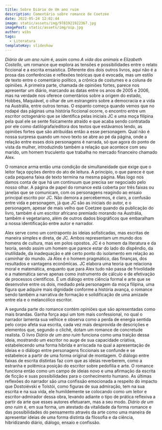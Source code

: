 ```yaml
---
title: Sobre Diário de Um ano ruim
description: Comentário sobre romance de Coetzee
date: 2022-05-24 12:02:44
image: static/assets/img/9781921922367.jpg
imagePost: static/assets/img/oip.jpg
author: wibs
tags:
  - Literatura
templateKey: slideshow
---
```

*Diário de um ano ruim* é, assim como *A vida dos animais* e *Elizabeth Costello*, um romance que explora as tensões e possibilidades entre o relato ficcional e a escrita ensaística. Diferente dos dois outros livros, aqui não é a prosa das conferências e reflexões teóricas que é evocada, mas um estilo de texto entre o comentário político, a crônica de costumes e a coluna de opiniões. A primeira parte, chamada de opiniões fortes, parece nos apresentar um diário, marcando as datas entre os anos de 2005 e 2006, mas na verdade nos oferece comentários sobre a origem do estado, Hobbes, Maquiável, o olhar de um estrangeiro sobre a democracia e a vida na Austrália, entre outros temas. O espanto começa quando vemos que no rodapé das páginas uma história ficcional ocorre, o encontro entre um escritor octogenário que se identifica pelas iniciais JC e uma moça filipina pela qual ele se sente fisicamente atraído e que acaba sendo contratada por ele como datilógrafa/editora dos textos que estávamos lendo, as opiniões fortes que são atribuídas então a esse personagem. Qual não é nossa surpresa quando um novo texto se abre ao pé da página, onde a relação entre esses dois personagens é narrada, só que agora do ponto de vista da mulher, introduzindo também a relação que acontece com seu marido, um homem truculento que trabalha no mercado financeiro chamado Alex.

O romance arma então uma condição de simultaneidade que exige que o leitor faça opções dentro do ato de leitura. A princípio, o que parece é que cada pequena faixa de texto termina na mesma página. Mas logo nos damos conta de que há um continuum que precisa ser negociado pelo nosso olhar. A página de papel do romance está coberta por três faixas ou janelas que se comunicam, com os personagens reagindo ao ensaio principal escrito por JC. Não demora a percebermos, é claro, a confusão entre vida e personagem, já que JC são as iniciais do autor, e o personagem, apesar de mais velho que Coetzee quando da publicação do livro, também é um escritor africano premiado morando na Austrália, também é vegetariano, além de outros dados biográficos que embaralham a nossa identificação entre autor e narrador.

Alex serve como um contraponto às ideias sofisticadas, mas escritas de maneira simples e direta, de JC. Ambos representam um mundo dos homens de cultura, mas em polos opostos. JC é o homem da literatura e da teoria, sendo assim um homem que parece estar do lado do dispêndio, da inutilidade, da inadequação e até certo ponto do isolamento em relação ao caminhar do mundo. Já Alex é o homem pragmático, das finanças, dos resultados e vantagens econômicas. JC elabora uma teoria que relaciona moral e matemática, enquanto que para Alex tudo não passa de frivolidade e a matemática serve apenas como instrumento de cálculo e de efetivação de processos científicos. É um diálogo entre ciência formal e arte que se desenvolve entre os dois, mediado pela personagem da moça filipina, uma figura que adquire mais dignidade conforme a história avança, o romance sendo também a narrativa de formação e solidificação de uma amizade entre ela e o melancólico escritor.

A segunda parte do romance contém opiniões que são apresentadas como mais brandas. Ganha força aqui um tom mais confessional, no qual o narrador lamenta sua velhice e observa como a perda de energia sentida pelo corpo afeta sua escrita, cada vez mais desprovida de descrições e elementos que, segundo o clichê, dotam um romance de concretude realista. O livro *Diário de um ano ruim* funciona como uma traição dessa ideia, mostrando um escritor no auge de sua capacidade criativa, estabelecendo uma forma híbrida e arriscada na qual a apresentação de ideias e o diálogo entre personagens ficcionais se confunde e se estabelece a partir de uma forma original de montagem. O diálogo entre faixas de escrita distintas faz com que as ideias reverberem, como a estranha e polêmica posição do escritor sobre pedofilia e arte. O romance funciona então como um campo de ideias novo e uma afirmação da escrita de ficção e suas possibilidades para o conhecimento humano. As últimas reflexões do narrador são uma confissão emocionada a respeito do impacto que Dostoiévski e Tolstói, como figuras de sua admiração, tem na sua escrita e na sua vida, ele humildemente se colocando como um leitor e escritor-admirador dessa obra, levando adiante o tipo de prática reflexiva a partir da arte que esses autores efetuaram, mas a seu modo. *Diário de um ano ruim* é, em sua forma, um atestado da vitalidade da forma romance e das possibilidades do pensamento através da arte como uma maneira de apresentar ideias de uma forma distinta da filosofia e da ciência, hibridizando diário, diálogo, ensaio e confissão.
